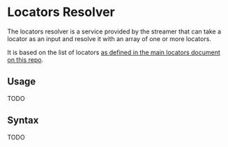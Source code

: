 # Locators Resolver

The locators resolver is a service provided by the streamer that can take a locator as an input and resolve it with an array of one or more locators.

It is based on the list of locators [as defined in the main locators document on this repo](/locators).

## Usage

TODO

## Syntax

TODO
